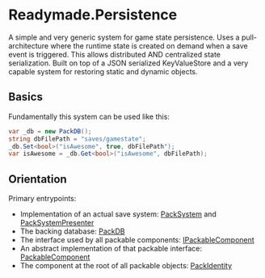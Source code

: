 # Readymade.Persistence
A simple and very generic system for game state persistence. Uses a pull-architecture where the runtime state is created on demand when a save event is triggered. This allows distributed AND centralized state serialization. Built on top of a JSON serialized KeyValueStore and a very capable system for restoring static and dynamic objects.

## Basics

Fundamentally this system can be used like this:

```cs
var _db = new PackDB();
string dbFilePath = "saves/gamestate";
_db.Set<bool>("isAwesome", true, dbFilePath");
var isAwesome = _db.Get<bool>("isAwesome", dbFilePath);
```

## Orientation

Primary entrypoints:

- Implementation of an actual save system: [PackSystem](/Runtime/Components/PackSystem.cs) and [PackSystemPresenter](/Runtime/Components/PackSystemPresenter.cs)
- The backing database: [PackDB](/Runtime/PackDB.cs)
- The interface used by all packable components: [IPackableComponent](/Runtime/IPackableComponent.cs)
- An abstract implementation of that packable interface: [PackableComponent](/Runtime/Components/PackableComponent.cs)
- The component at the root of all packable objects: [PackIdentity](/Runtime/Components/PackIdentity.cs)
